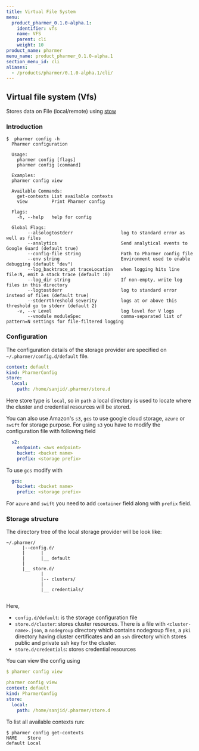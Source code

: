 ```yaml
---
title: Virtual File System
menu:
  product_pharmer_0.1.0-alpha.1:
    identifier: vfs
    name: VFS
    parent: cli
    weight: 10
product_name: pharmer
menu_name: product_pharmer_0.1.0-alpha.1
section_menu_id: cli
aliases:
  - /products/pharmer/0.1.0-alpha.1/cli/
---
```


## Virtual file system (Vfs)

Stores data on File (local/remote) using  [stow](https://github.com/appscode/stow) 

### Introduction

```console
$  pharmer config -h
  Pharmer configuration
  
  Usage:
    pharmer config [flags]
    pharmer config [command]
  
  Examples:
  pharmer config view
  
  Available Commands:
    get-contexts List available contexts
    view         Print Pharmer config
  
  Flags:
    -h, --help   help for config
  
  Global Flags:
        --alsologtostderr                  log to standard error as well as files
        --analytics                        Send analytical events to Google Guard (default true)
        --config-file string               Path to Pharmer config file
        --env string                       Environment used to enable debugging (default "dev")
        --log_backtrace_at traceLocation   when logging hits line file:N, emit a stack trace (default :0)
        --log_dir string                   If non-empty, write log files in this directory
        --logtostderr                      log to standard error instead of files (default true)
        --stderrthreshold severity         logs at or above this threshold go to stderr (default 2)
    -v, --v Level                          log level for V logs
        --vmodule moduleSpec               comma-separated list of pattern=N settings for file-filtered logging
```

### Configuration

The configuration details of the storage provider are specified on `~/.pharmer/config.d/default` file. 

```yaml
context: default
kind: PharmerConfig
store:
  local:
    path: /home/sanjid/.pharmer/store.d
```  
Here store type is `local`, so in `path` a local directory is used to locate where the cluster and credential resources will be stored.

You can also use Amazon's `s3`, `gcs` to use google cloud storage, `azure` or `swift` for storage purpose.
For using `s3` you have to modify the configuration file with following field
```yaml
  s2:
    endpoint: <aws endpoint>
    bucket: <bucket name>
    prefix: <storage prefix>
``` 
To use `gcs` modify with
```yaml
  gcs:
    bucket: <bucket name>
    prefix: <storage prefix>
```
For `azure` and `swift` you need to add `container` field along with `prefix` field.

### Storage structure

The directory tree of the local storage provider will be look like:

```console
~/.pharmer/
      |--config.d/
      |      |
      |      |__ default
      |   
      |__ store.d/
             |
             |-- clusters/
             |
             |__ credentials/
            
```

Here,
 - `config.d/default`: is the storage configuration file
 - `store.d/cluster`: stores cluster resources. There is a file with `<cluster-name>.json`, a `nodegroup` directory which contains
 nodegroup files, a `pki` directory having cluster certificates and an `ssh` directory which stores public and private ssh key for the cluster.
 - `store.d/credentials`: stores credential resources

You can view the config using 
```yaml
$ pharmer config view

pharmer config view
context: default
kind: PharmerConfig
store:
  local:
    path: /home/sanjid/.pharmer/store.d

```

To list all available contexts run:
```console
$ pharmer config get-contexts
NAME	Store
default	Local

```